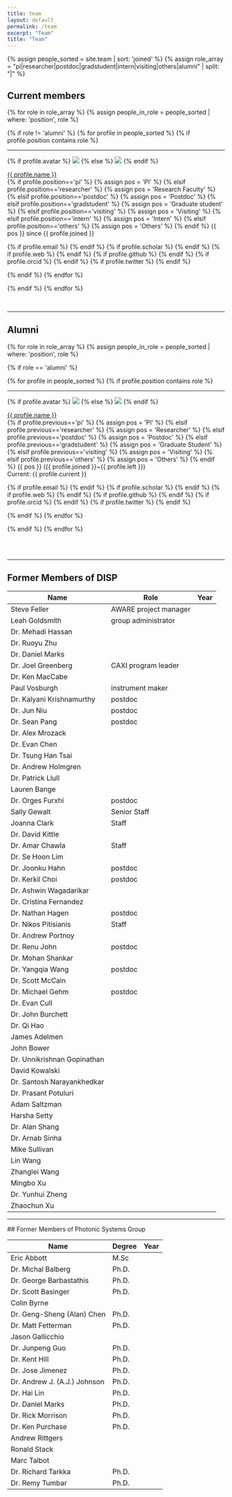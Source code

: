 ```yaml
---
title: team
layout: default
permalink: /team
excerpt: "Team"
title: "Team"
---
```


{% assign people_sorted = site.team | sort: 'joined'  %}
{% assign role_array = "pi|researcher|postdoc|gradstudent|intern|visiting|others|alumni" | split: "|" %}

<h2>Current members</h2>
<div style="align:left;">
{% for role in role_array %}
{% assign people_in_role = people_sorted | where: 'position', role %}

{% if role != 'alumni' %}
{% for profile in people_sorted %}
{% if profile.position contains role %}

<div class="list-item-people">
<hr>
<p class="list-post-title">
{% if profile.avatar %}
<a href="{{ site.url }}{{ site.baseurl }}{{ profile.url }}"><img class="profile-thumbnail"  src="{{ site.url }}{{site.baseurl}}/assets/images/member/{{profile.avatar}}"></a>
{% else %}
<a href="{{ site.url }}{{ site.baseurl }}{{ profile.url }}"><img class="profile-thumbnail"  src="{{ site.url }}{{site.baseurl}}/assets/images/member/bio.jpg"></a>
{% endif %}
</p>
<p>
<a class="name" href="{{ site.url }}{{ site.baseurl }}{{ profile.url }}">{{ profile.name }}</a>  
<br>
<span>
{% if profile.position=='pi' %}
{% assign pos = 'PI' %}
{% elsif profile.position=='researcher' %}
{% assign pos = 'Research Faculty' %}
{% elsif profile.position=='postdoc' %}
{% assign pos = 'Postdoc' %}
{% elsif profile.position=='gradstudent' %}
{% assign pos = 'Graduate student' %}
{% elsif profile.position=='visiting' %}
{% assign pos = 'Visiting' %}
{% elsif profile.position=='intern' %}
{% assign pos = 'Intern' %}
{% elsif profile.position=='others' %}
{% assign pos = 'Others' %}
{% endif %}
{{ pos }} since {{ profile.joined }}
</span>  
</p>
<p style="text-align:left;">
{% if profile.email %}
<a href="mailto:{{ profile.email }}"><i class="fa fa-envelope fa-align-left fa-lg"></i></a> 
{% endif %}
{% if profile.scholar  %}
<a href="{{ profile.scholar }}"><i class="ai ai-google-scholar icon-align-left fa-lg" ></i></a>
{% endif %}
{% if profile.web %}
<a href="{{ profile.web }}"><i class="fa fa-globe fa-align-left fa-lg"></i></a> 
{% endif %}
{% if profile.github  %}
<a href="https://github.com/{{ profile.github }}"><i class="fa fa-github fa-align-left fa-lg"></i></a>
{% endif %}
{% if profile.orcid  %}
<a href="https://orcid.org/{{ profile.orcid }}"><i class="ai ai-orcid icon-align-left fa-lg" ></i></a> 
{% endif %}
{% if profile.twitter  %}
<a href="https://twitter.com/{{ profile.twitter }}"><i class="fa fa-twitter fa-align-left fa-lg"></i></a>
{% endif %}
</p>
</div>
{% endif %}
{% endfor %}

{% endif %}
{% endfor %}

</div>

<br>
<hr>

<h2>Alumni</h2>

{% for role in role_array %}
{% assign people_in_role = people_sorted | where: 'position', role %}

{% if role == 'alumni' %}

{% for profile in people_sorted %}
{% if profile.position contains role %}

<div class="list-item-people">
<hr>
<p class="list-post-title">
{% if profile.avatar %}
<a href="{{ site.url }}{{ site.baseurl }}{{ profile.url }}"><img class="profile-thumbnail"  src="{{ site.url }}{{site.baseurl}}/assets/images/member/{{profile.avatar}}"></a>
{% else %}
<a href="{{ site.url }}{{ site.baseurl }}{{ profile.url }}"><img class="profile-thumbnail"  src="{{ site.url }}{{site.baseurl}}/assets/images/member/bio.jpg"></a>
{% endif %}
</p>
<p>
<a class="name" href="{{ site.url }}{{ site.baseurl }}{{ profile.url }}">{{ profile.name }}</a> 
<br> 
<span>
{% if profile.previous=='pi' %}
{% assign pos = 'PI' %}
{% elsif profile.previous=='researcher' %}
{% assign pos = 'Researcher' %}
{% elsif profile.previous=='postdoc' %}
{% assign pos = 'Postdoc' %}
{% elsif profile.previous=='gradstudent' %}
{% assign pos = 'Graduate Student' %}
{% elsif profile.previous=='visiting' %}
{% assign pos = 'Visiting' %}
{% elsif profile.previous=='others' %}
{% assign pos = 'Others' %}
{% endif %}
{{ pos }} ({{ profile.joined }}~{{ profile.left }})
</span> 
<br>
Current: <span>{{ profile.current }}</span> 
</p>
<p style="text-align:left;">
{% if profile.email %}
<a href="mailto:{{ profile.email }}"><i class="fa fa-envelope fa-align-left fa-lg"></i></a> 
{% endif %}
{% if profile.scholar %}
<a href="{{ profile.scholar }}"><i class="ai ai-google-scholar icon-align-left fa-lg" ></i></a>
{% endif %}
{% if profile.web %}
<a href="{{ profile.web }}"><i class="fa fa-globe fa-align-left fa-lg"></i></a> 
{% endif %}
{% if profile.github  %}
<a href="https://github.com/{{ profile.github }}"><i class="fa fa-github fa-align-left fa-lg"></i></a>
{% endif %}
{% if profile.orcid %}
<a href="https://orcid.org/{{ profile.orcid }}"><i class="ai ai-orcid icon-align-left fa-lg" ></i></a> 
{% endif %}
{% if profile.twitter %}
<a href="https://twitter.com/{{ profile.twitter }}"><i class="fa fa-twitter fa-align-left fa-lg"></i></a>
{% endif %}
</p>
</div>    
{% endif %}
{% endfor %}

{% endif %}
{% endfor %}

<br><br>

<hr>


## Former Members of DISP


| Name                        | Role                  | Year |
| --------------------------- | --------------------- | ---- |
| Steve Feller                | AWARE project manager |      |
| Leah Goldsmith              | group administrator   |      |
| Dr. Mehadi Hassan           |                       |      |
| Dr. Ruoyu Zhu               |                       |      |
| Dr. Daniel Marks            |                       |      |
| Dr. Joel Greenberg          | CAXI program leader   |      |
| Dr. Ken MacCabe             |                       |      |
| Paul Vosburgh               | instrument maker      |      |
| Dr. Kalyani Krishnamurthy   | postdoc               |      |
| Dr. Jun Niu                 | postdoc               |      |
| Dr. Sean Pang               | postdoc               |      |
| Dr. Alex Mrozack            |                       |      |
| Dr. Evan Chen               |                       |      |
| Dr. Tsung Han Tsai          |                       |      |
| Dr. Andrew Holmgren         |                       |      |
| Dr. Patrick Llull           |                       |      |
| Lauren Bange                |                       |      |
| Dr. Orges Furxhi            | postdoc               |      |
| Sally Gewalt                | Senior Staff          |      |
| Joanna Clark                | Staff                 |      |
| Dr. David Kittle            |                       |      |
| Dr. Amar Chawla             | Staff                 |      |
| Dr. Se Hoon Lim             |                       |      |
| Dr. Joonku Hahn             | postdoc               |      |
| Dr. Kerkil Choi             | postdoc               |      |
| Dr. Ashwin Wagadarikar      |                       |      |
| Dr. Cristina Fernandez      |                       |      |
| Dr. Nathan Hagen            | postdoc               |      |
| Dr. Nikos Pitisianis        | Staff                 |      |
| Dr. Andrew Portnoy          |                       |      |
| Dr. Renu John               | postdoc               |      |
| Dr. Mohan Shankar           |                       |      |
| Dr. Yangqia Wang            | postdoc               |      |
| Dr. Scott McCain            |                       |      |
| Dr. Michael Gehm            | postdoc               |      |
| Dr. Evan Cull               |                       |      |
| Dr. John Burchett           |                       |      |
| Dr. Qi Hao                  |                       |      |
| James Adelmen               |                       |      |
| John Bower                  |                       |      |
| Dr. Unnikrishnan Gopinathan |                       |      |
| David Kowalski              |                       |      |
| Dr. Santosh Narayankhedkar  |                       |      |
| Dr. Prasant Potuluri        |                       |      |
| Adam Saltzman               |                       |      |
| Harsha Setty                |                       |      |
| Dr. Alan Shang              |                       |      |
| Dr. Arnab Sinha             |                       |      |
| Mike Sullivan               |                       |      |
| Lin Wang                    |                       |      |
| Zhanglei Wang               |                       |      |
| Mingbo Xu                   |                       |      |
| Dr. Yunhui Zheng            |                       |      |
| Zhaochun Xu                 |                       |      |




<hr>
## Former Members of Photonic Systems Group



| Name                         | Degree | Year |
| ---------------------------- | ------ | ---- |
| Eric Abbott                  | M.Sc   |      |
| Dr. Michal Balberg           | Ph.D.  |      |
| Dr. George Barbastathis      | Ph.D.  |      |
| Dr. Scott Basinger           | Ph.D.  |      |
| Colin Byrne                  |        |      |
| Dr. Geng-Sheng (Alan) Chen   | Ph.D.  |      |
| Dr. Matt Fetterman           | Ph.D.  |      |
| Jason Gallicchio             |        |      |
| Dr. Junpeng Guo              | Ph.D.  |      |
| Dr. Kent Hill                | Ph.D.  |      |
| Dr.  Jose Jimenez            | Ph.D.  |      |
| Dr. Andrew J. (A.J.) Johnson | Ph.D.  |      |
| Dr. Hai Lin                  | Ph.D.  |      |
| Dr. Daniel Marks             | Ph.D.  |      |
| Dr. Rick Morrison            | Ph.D.  |      |
| Dr. Ken Purchase             | Ph.D.  |      |
| Andrew Rittgers              |        |      |
| Ronald Stack                 |        |      |
| Marc Talbot                  |        |      |
| Dr. Richard Tarkka           | Ph.D.  |      |
| Dr. Remy Tumbar              | Ph.D.  |      |



<br>
